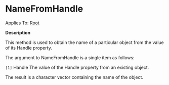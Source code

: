 




<h1 class="heading"><span class="name">NameFromHandle</span></h1>

Applies To: [Root](./root.md)


**Description**


This method is used to obtain the name of a particular object from the value of its Handle property.


The argument to NameFromHandle is a single item as follows:


`[1]` Handle The value of the Handle property from an existing object.


The result is a character vector containing the name of the object.




